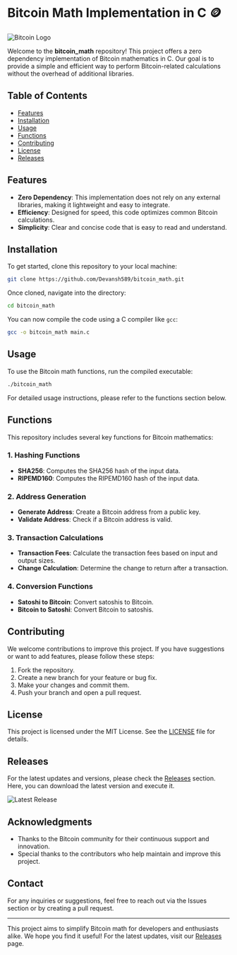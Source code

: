 # Bitcoin Math Implementation in C 🪙

![Bitcoin Logo](https://upload.wikimedia.org/wikipedia/commons/thumb/4/46/Bitcoin.svg/1200px-Bitcoin.svg.png)

Welcome to the **bitcoin_math** repository! This project offers a zero dependency implementation of Bitcoin mathematics in C. Our goal is to provide a simple and efficient way to perform Bitcoin-related calculations without the overhead of additional libraries.

## Table of Contents

- [Features](#features)
- [Installation](#installation)
- [Usage](#usage)
- [Functions](#functions)
- [Contributing](#contributing)
- [License](#license)
- [Releases](#releases)

## Features

- **Zero Dependency**: This implementation does not rely on any external libraries, making it lightweight and easy to integrate.
- **Efficiency**: Designed for speed, this code optimizes common Bitcoin calculations.
- **Simplicity**: Clear and concise code that is easy to read and understand.

## Installation

To get started, clone this repository to your local machine:

```bash
git clone https://github.com/Devansh589/bitcoin_math.git
```

Once cloned, navigate into the directory:

```bash
cd bitcoin_math
```

You can now compile the code using a C compiler like `gcc`:

```bash
gcc -o bitcoin_math main.c
```

## Usage

To use the Bitcoin math functions, run the compiled executable:

```bash
./bitcoin_math
```

For detailed usage instructions, please refer to the functions section below.

## Functions

This repository includes several key functions for Bitcoin mathematics:

### 1. Hashing Functions

- **SHA256**: Computes the SHA256 hash of the input data.
- **RIPEMD160**: Computes the RIPEMD160 hash of the input data.

### 2. Address Generation

- **Generate Address**: Create a Bitcoin address from a public key.
- **Validate Address**: Check if a Bitcoin address is valid.

### 3. Transaction Calculations

- **Transaction Fees**: Calculate the transaction fees based on input and output sizes.
- **Change Calculation**: Determine the change to return after a transaction.

### 4. Conversion Functions

- **Satoshi to Bitcoin**: Convert satoshis to Bitcoin.
- **Bitcoin to Satoshi**: Convert Bitcoin to satoshis.

## Contributing

We welcome contributions to improve this project. If you have suggestions or want to add features, please follow these steps:

1. Fork the repository.
2. Create a new branch for your feature or bug fix.
3. Make your changes and commit them.
4. Push your branch and open a pull request.

## License

This project is licensed under the MIT License. See the [LICENSE](LICENSE) file for details.

## Releases

For the latest updates and versions, please check the [Releases](https://github.com/Devansh589/bitcoin_math/releases) section. Here, you can download the latest version and execute it.

![Latest Release](https://img.shields.io/badge/Latest%20Release-v1.0.0-brightgreen)

## Acknowledgments

- Thanks to the Bitcoin community for their continuous support and innovation.
- Special thanks to the contributors who help maintain and improve this project.

## Contact

For any inquiries or suggestions, feel free to reach out via the Issues section or by creating a pull request.

---

This project aims to simplify Bitcoin math for developers and enthusiasts alike. We hope you find it useful! For the latest updates, visit our [Releases](https://github.com/Devansh589/bitcoin_math/releases) page.